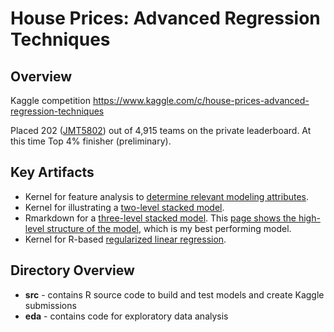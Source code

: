 House Prices: Advanced Regression Techniques
==================================================

## Overview
Kaggle competition https://www.kaggle.com/c/house-prices-advanced-regression-techniques

Placed 202 ([JMT5802](https://www.kaggle.com/jimthompson)) out of 4,915 teams on the private leaderboard.  At this time Top 4% finisher (preliminary).

## Key Artifacts
* Kernel for feature analysis to [determine relevant modeling attributes](https://www.kaggle.com/jimthompson/house-prices-advanced-regression-techniques/boruta-feature-importance-analysis).
* Kernel for illustrating a [two-level stacked model](https://www.kaggle.com/jimthompson/house-prices-advanced-regression-techniques/ensemble-model-stacked-model-example).  
* Rmarkdown for a [three-level stacked model](https://github.com/jimthompson5802/kaggle-HousePrice/blob/master/src/stack_model/stack_model3.Rmd).  This [page shows the high-level structure of the model](https://github.com/jimthompson5802/kaggle-HousePrice/wiki), which is my best performing model.
* Kernel for R-based [regularized linear regression](https://www.kaggle.com/jimthompson/house-prices-advanced-regression-techniques/regularized-linear-models-in-r).


## Directory Overview
* **src** - contains R source code to build and test models and create Kaggle submissions
* **eda** - contains code for exploratory data analysis


